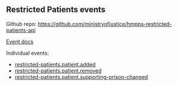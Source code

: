 
## Restricted Patients events

Github repo: https://github.com/ministryofjustice/hmpps-restricted-patients-api

[Event docs](https://studio.asyncapi.com/?url=https://raw.githubusercontent.com/ministryofjustice/hmpps-restricted-patients-api/main/async-api.yml)

Individual events:
 * [restricted-patients.patient.added](https://raw.githubusercontent.com/ministryofjustice/hmpps-restricted-patients-api/refs/heads/pgp-SDIT-1841-async-events/events/patient-added.yaml)
 * [restricted-patients.patient.removed](https://raw.githubusercontent.com/ministryofjustice/hmpps-restricted-patients-api/refs/heads/pgp-SDIT-1841-async-events/events/patient-removed.yaml)
 * [restricted-patients.patient.supporting-prison-changed](https://raw.githubusercontent.com/ministryofjustice/hmpps-restricted-patients-api/refs/heads/pgp-SDIT-1841-async-events/events/patient-supporting-prison-changed.yaml)
